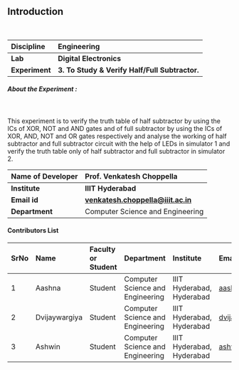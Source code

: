## Introduction 


<br>

<b>Discipline | <b> Engineering
:--|:--|
<b> Lab | <b> Digital Electronics
<b> Experiment|     <b> 3. To Study & Verify Half/Full Subtractor.

<h5> About the Experiment : </h5> <br>

This experiment is to verify the truth table of half subtractor by using the ICs of XOR, NOT and AND gates and of full subtractor by using the ICs of XOR, AND, NOT and OR gates respectively and analyse the working of half subtractor and full subtractor circuit with the help of LEDs in simulator 1 and verify the truth table only of half subtractor and full subtractor in simulator 2.

<b>Name of Developer | <b> Prof. Venkatesh Choppella
:--|:--|
<b> Institute | <b> IIIT Hyderabad
<b> Email id|     <b> venkatesh.choppella@iiit.ac.in
<b> Department | Computer Science and Engineering

#### Contributors List

SrNo | Name | Faculty or Student | Department| Institute | Email id
:--|:--|:--|:--|:--|:--|
1 | Aashna | Student | Computer Science and Engineering | IIIT Hyderabad, Hyderabad | aashna.jena@research.iiit.ac.in 
2 | Dvijaywargiya | Student| Computer Science and Engineering | IIIT Hyderabad, Hyderabad | dvijaywargiya@gmail.com 
3 | Ashwin | Student | Computer Science and Engineering | IIIT Hyderabad, Hyderabad | ashwin05k@gmail.com



<br>
